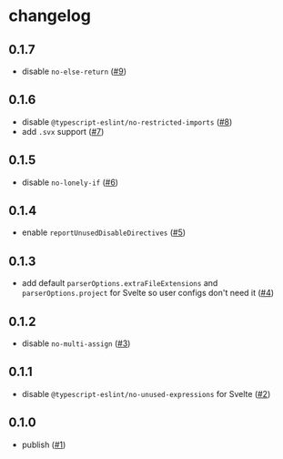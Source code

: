 # changelog

## 0.1.7

- disable `no-else-return`
  ([#9](https://github.com/feltcoop/eslint-config/pull/9))

## 0.1.6

- disable `@typescript-eslint/no-restricted-imports`
  ([#8](https://github.com/feltcoop/eslint-config/pull/8))
- add `.svx` support
  ([#7](https://github.com/feltcoop/eslint-config/pull/7))

## 0.1.5

- disable `no-lonely-if`
  ([#6](https://github.com/feltcoop/eslint-config/pull/6))

## 0.1.4

- enable `reportUnusedDisableDirectives`
  ([#5](https://github.com/feltcoop/eslint-config/pull/5))

## 0.1.3

- add default `parserOptions.extraFileExtensions` and `parserOptions.project`
  for Svelte so user configs don't need it
  ([#4](https://github.com/feltcoop/eslint-config/pull/4))

## 0.1.2

- disable `no-multi-assign`
  ([#3](https://github.com/feltcoop/eslint-config/pull/3))

## 0.1.1

- disable `@typescript-eslint/no-unused-expressions` for Svelte
  ([#2](https://github.com/feltcoop/eslint-config/pull/2))

## 0.1.0

- publish
  ([#1](https://github.com/feltcoop/eslint-config/pull/1))
